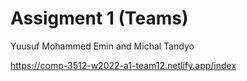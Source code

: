 # Assigment 1 (Teams)

Yuusuf Mohammed Emin and Michal Tandyo 

https://comp-3512-w2022-a1-team12.netlify.app/index

